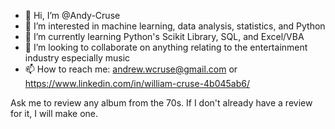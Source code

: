 - 👋 Hi, I’m @Andy-Cruse
- 👀 I’m interested in machine learning, data analysis, statistics, and Python
- 🌱 I’m currently learning Python's Scikit Library, SQL, and Excel/VBA
- 💞️ I’m looking to collaborate on anything relating to the entertainment industry especially music
- 📫 How to reach me: andrew.wcruse@gmail.com or https://www.linkedin.com/in/william-cruse-4b045ab6/

Ask me to review any album from the 70s. If I don't already have a review for it, I will make one.
<!---
Andy-Cruse/Andy-Cruse is a ✨ special ✨ repository because its `README.md` (this file) appears on your GitHub profile.
You can click the Preview link to take a look at your changes.
--->
